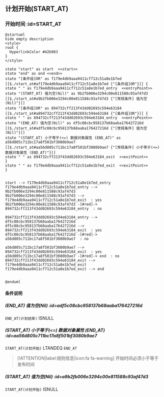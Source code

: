 ## 计划开始(START_AT) <!-- {docsify-ignore-all} -->

   

### 开始时间 :id=START_AT

```plantuml
@startuml
hide empty description
<style>
root {
  HyperlinkColor #42b983
}
</style>

state "start" as start  <<start>>
state "end" as end <<end>>
state "[条件组]OR" as f179e4db9aaa9411cf712c51a8e1b7ed [[$./start_at#af179e4db9aaa9411cf712c51a8e1b7ed {"[条件组]OR"}]] {
state " " as f179e4db9aaa9411cf712c51a8e1b7ed_entry  <<entryPoint>>
state "(START_AT) 值为空(Nil)" as 9b2fb006e3294c00e811588c93af47d3 [[$./start_at#a9b2fb006e3294c00e811588c93af47d3 {"[常规条件] 值为空(Nil)"}]]
state "[条件组]OR" as 894732cff213f43dd02693c594e63184 [[$./start_at#a894732cff213f43dd02693c594e63184 {"[条件组]OR"}]] {
state " " as 894732cff213f43dd02693c594e63184_entry  <<entryPoint>>
state "(END_AT) 值为空(Nil)" as df5c08cbc958137b68aaba176427216d [[$./start_at#adf5c08cbc958137b68aaba176427216d {"[常规条件] 值为空(Nil)"}]]
state "(START_AT) 小于等于(<=) 数据对象属性 (END_AT)" as a56d805c711bc17a8f501bf3080b9ae7 [[$./start_at#aa56d805c711bc17a8f501bf3080b9ae7 {"[常规条件] 小于等于(<=) 数据对象属性 (END_AT)"}]]
state " " as 894732cff213f43dd02693c594e63184_exit  <<exitPoint>>
}
state " " as f179e4db9aaa9411cf712c51a8e1b7ed_exit  <<exitPoint>>
}


start --> f179e4db9aaa9411cf712c51a8e1b7ed_entry 
f179e4db9aaa9411cf712c51a8e1b7ed_entry --> 9b2fb006e3294c00e811588c93af47d3 
9b2fb006e3294c00e811588c93af47d3 --> f179e4db9aaa9411cf712c51a8e1b7ed_exit  : yes
9b2fb006e3294c00e811588c93af47d3 -[#red]-> 894732cff213f43dd02693c594e63184_entry  : no

894732cff213f43dd02693c594e63184_entry --> df5c08cbc958137b68aaba176427216d 
df5c08cbc958137b68aaba176427216d --> 894732cff213f43dd02693c594e63184_exit  : yes
df5c08cbc958137b68aaba176427216d -[#red]-> a56d805c711bc17a8f501bf3080b9ae7  : no

a56d805c711bc17a8f501bf3080b9ae7 --> 894732cff213f43dd02693c594e63184_exit  : yes
a56d805c711bc17a8f501bf3080b9ae7 -[#red]-> end  : no
894732cff213f43dd02693c594e63184_exit --> f179e4db9aaa9411cf712c51a8e1b7ed_exit 
f179e4db9aaa9411cf712c51a8e1b7ed_exit --> end 


@enduml
```

#### 条件说明

##### (END_AT) 值为空(Nil) :id=adf5c08cbc958137b68aaba176427216d



`END_AT(计划结束)` ISNULL 

##### (START_AT) 小于等于(<=) 数据对象属性 (END_AT) :id=aa56d805c711bc17a8f501bf3080b9ae7



`START_AT(计划开始)` LTANDEQ  `END_AT`

> [!ATTENTION|label:规则信息|icon:fa fa-warning]
> 开始时间必须小于等于发布时间


##### (START_AT) 值为空(Nil) :id=a9b2fb006e3294c00e811588c93af47d3



`START_AT(计划开始)` ISNULL 







